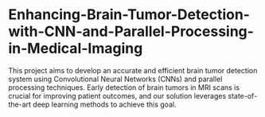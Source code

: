 # Enhancing-Brain-Tumor-Detection-with-CNN-and-Parallel-Processing-in-Medical-Imaging
This project aims to develop an accurate and efficient brain tumor detection system using Convolutional Neural Networks (CNNs) and parallel processing techniques. Early detection of brain tumors in MRI scans is crucial for improving patient outcomes, and our solution leverages state-of-the-art deep learning methods to achieve this goal.
